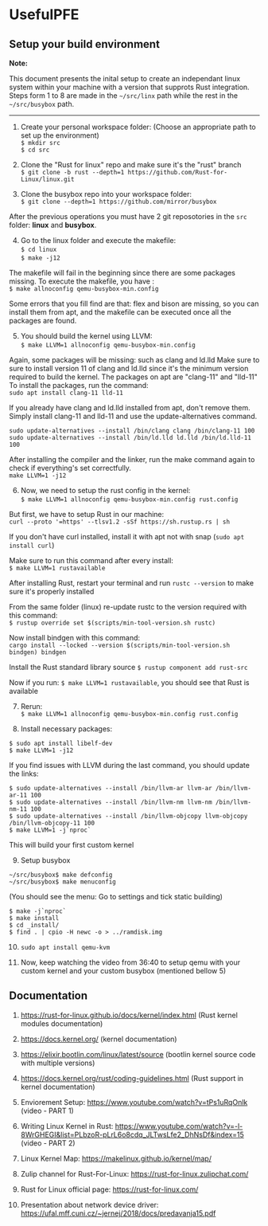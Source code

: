 # UsefulPFE


## Setup your build environment

**Note:**

This document presents the inital setup to create an independant linux system within your machine with a version that supprots Rust integration.
Steps form 1 to 8 are made in the `~/src/linx` path while the rest in the `~/src/busybox` path.

---

1. Create your personal workspace folder: (Choose an appropriate path to set up the environment) <br>
`$ mkdir src` <br>
`$ cd src`

2. Clone the "Rust for linux" repo and make sure it's the "rust" branch <br>
`$ git clone -b rust --depth=1 https://github.com/Rust-for-Linux/linux.git`

3. Clone the busybox repo into your workspace folder: <br>
`$ git clone --depth=1 https://github.com/mirror/busybox`

After the previous operations you must have 2 git reposotories in the `src` folder: **linux** and **busybox**.

4. Go to the linux folder and execute the makefile: <br>
`$ cd linux` <br>
`$ make -j12` <br>

The makefile will fail in the beginning since there are some packages missing. To execute the makefile, you have :<br>
`$ make allnoconfig qemu-busybox-min.config`

Some errors that you fill find are that: flex and bison are missing, so you can install them from apt, and the makefile can be executed once all the packages are found.

5. You should build the kernel using LLVM: <br>
`$ make LLVM=1 allnoconfig qemu-busybox-min.config`

Again, some packages will be missing: such as clang and ld.lld
Make sure to sure to install version 11 of clang and ld.lld since it's the minimum version required to build the kernel. The packages on apt are "clang-11" and "lld-11"
To install the packages, run the command: <br>
`sudo apt install clang-11 lld-11`

If you already have clang and ld.lld installed from apt, don't remove them. Simply install clang-11 and lld-11 and use the update-alternatives command. <br>

`sudo update-alternatives --install /bin/clang clang /bin/clang-11 100` <br>
`sudo update-alternatives --install /bin/ld.lld ld.lld /bin/ld.lld-11 100` <br>

After installing the compiler and the linker, run the make command again to check if everything's set correctfully. <br>
`make LLVM=1 -j12`

6. Now, we need to setup the rust config in the kernel: <br>
`$ make LLVM=1 allnoconfig qemu-busybox-min.config rust.config`

But first, we have to setup Rust in our machine: <br>
`curl --proto '=https' --tlsv1.2 -sSf https://sh.rustup.rs | sh`

If you don't have curl installed, install it with apt not with snap (`sudo apt install curl`)

Make sure to run this command after every install: <br>
`$ make LLVM=1 rustavailable`

After installing Rust, restart your terminal and run `rustc --version` to make sure it's properly installed

From the same folder (linux) re-update rustc to the version required with this command: <br>
`$ rustup override set $(scripts/min-tool-version.sh rustc)`

Now install bindgen with this command: <br>
`cargo install --locked --version $(scripts/min-tool-version.sh bindgen) bindgen`

Install the Rust standard library source
`$ rustup component add rust-src`

Now if you run: `$ make LLVM=1 rustavailable`, you should see that Rust is available

7. Rerun:<br>
`$ make LLVM=1 allnoconfig qemu-busybox-min.config rust.config`

8. Install necessary packages: <br>
```
$ sudo apt install libelf-dev
$ make LLVM=1 -j12
```

If you find issues with LLVM during the last command, you should update the links: <br>

```
$ sudo update-alternatives --install /bin/llvm-ar llvm-ar /bin/llvm-ar-11 100 
$ sudo update-alternatives --install /bin/llvm-nm llvm-nm /bin/llvm-nm-11 100 
$ sudo update-alternatives --install /bin/llvm-objcopy llvm-objcopy /bin/llvm-objcopy-11 100 
$ make LLVM=1 -j`nproc` 
```

This will build your first custom kernel

9. Setup busybox

```
~/src/busybox$ make defconfig
~/src/busybox$ make menuconfig
```
(You should see the menu: Go to settings and tick static building)
```
$ make -j`nproc`
$ make install
$ cd _install/
$ find . | cpio -H newc -o > ../ramdisk.img
```
10. `sudo apt install qemu-kvm`

11. Now, keep watching the video from 36:40 to setup qemu with your custom kernel and your custom busybox (mentioned bellow 5)

## Documentation
1. https://rust-for-linux.github.io/docs/kernel/index.html (Rust kernel modules documentation)
2. https://docs.kernel.org/ (kernel documentation)
3. https://elixir.bootlin.com/linux/latest/source (bootlin kernel source code with multiple versions)
4. https://docs.kernel.org/rust/coding-guidelines.html (Rust support in kernel documentation)
	       
	       
	       
5. Enviorement Setup: https://www.youtube.com/watch?v=tPs1uRqOnlk (video - PART 1)
6. Writing Linux Kernel in Rust: https://www.youtube.com/watch?v=-l-8WrGHEGI&list=PLbzoR-pLrL6o8cdq_JLTwsLfe2_DhNsDf&index=15 (video - PART 2)
7. Linux Kernel Map: https://makelinux.github.io/kernel/map/
8. Zulip channel for Rust-For-Linux: https://rust-for-linux.zulipchat.com/
9. Rust for Linux official page: https://rust-for-linux.com/
10. Presentation about network device driver: https://ufal.mff.cuni.cz/~jernej/2018/docs/predavanja15.pdf
